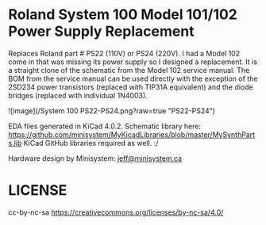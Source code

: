 Roland System 100 Model 101/102 Power Supply Replacement
============

Replaces Roland part # PS22 (110V) or PS24 (220V). I had a Model 102 come in that was missing its power supply so I designed a replacement. It is a straight clone of the schematic from the Model 102 service manual. The BOM from the service manual can be used directly with the exception of the 2SD234 power transistors (replaced with TIP31A equivalent) and the diode bridges (replaced with individual 1N4003). 

![image](/System 100 PS22-PS24.png?raw=true "PS22-PS24")

EDA files generated in KiCad 4.0.2. Schematic library here: https://github.com/minisystem/MyKicadLibraries/blob/master/MySynthParts.lib
KiCad GitHub libraries required as well. :/

Hardware design by Minisystem: jeff@minisystem.ca 



LICENSE
=======
cc-by-nc-sa
https://creativecommons.org/licenses/by-nc-sa/4.0/